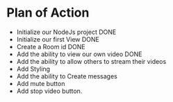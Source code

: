 # Plan of Action

- Initialize our NodeJs project DONE
- Initialize our first View DONE
- Create a Room id DONE
- Add the ability to view our own video DONE
- Add the ability to allow others to stream their videos
- Add Styling
- Add the ability to Create messages
- Add mute button
- Add stop video button.
